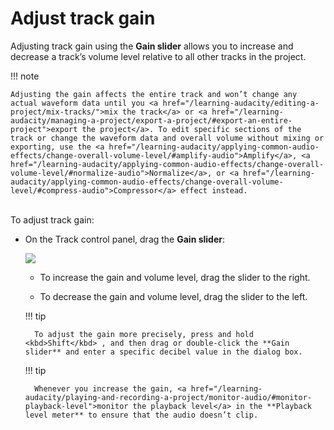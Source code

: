 # Adjust track gain

Adjusting track gain using the **Gain slider** allows you to increase and decrease a track’s volume level relative to all other tracks in the project.

!!! note
    
    Adjusting the gain affects the entire track and won’t change any actual waveform data until you <a href="/learning-audacity/editing-a-project/mix-tracks/">mix the track</a> or <a href="/learning-audacity/managing-a-project/export-a-project/#export-an-entire-project">export the project</a>. To edit specific sections of the track or change the waveform data and overall volume without mixing or exporting, use the <a href="/learning-audacity/applying-common-audio-effects/change-overall-volume-level/#amplify-audio">Amplify</a>, <a href="/learning-audacity/applying-common-audio-effects/change-overall-volume-level/#normalize-audio">Normalize</a>, or <a href="/learning-audacity/applying-common-audio-effects/change-overall-volume-level/#compress-audio">Compressor</a> effect instead.

<br/>
To adjust track gain:

- On the Track control panel, drag the **Gain slider**:

    <img src="/learning-audacity/assets/images/Track Control Panel - Gain Slider.png" />


    - To increase the gain and volume level, drag the slider to the right.

    - To decrease the gain and volume level, drag the slider to the left.

    !!! tip

        To adjust the gain more precisely, press and hold <kbd>Shift</kbd> , and then drag or double-click the **Gain slider** and enter a specific decibel value in the dialog box.

    !!! tip

        Whenever you increase the gain, <a href="/learning-audacity/playing-and-recording-a-project/monitor-audio/#monitor-playback-level">monitor the playback level</a> in the **Playback level meter** to ensure that the audio doesn’t clip.

<br/>